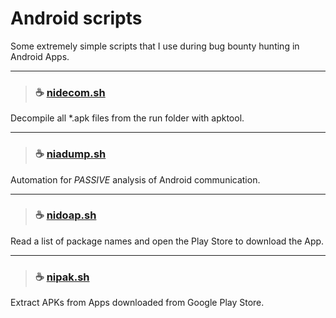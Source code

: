 # Android scripts
Some extremely simple scripts that I use during bug bounty hunting in Android Apps.

---
>### ☕ [nidecom.sh](https://github.com/i5nipe/android-scripts/blob/master/nidecom.sh)
Decompile all *.apk files from the run folder with apktool.

---
>### ☕ [niadump.sh](https://github.com/i5nipe/android-scripts/blob/master/niadump.sh)
Automation for *PASSIVE* analysis of Android communication.

---
>### ☕ [nidoap.sh](https://github.com/i5nipe/android-scripts/blob/master/nidoap.sh)
Read a list of package names and open the Play Store to download the App.

---
>### ☕ [nipak.sh](https://github.com/i5nipe/android-scripts/blob/master/nipak.sh)
Extract APKs from Apps downloaded from Google Play Store.
